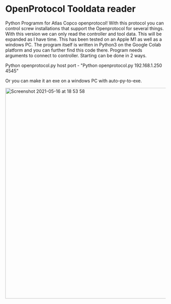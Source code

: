 # OpenProtocol Tooldata reader
Python Programm for Atlas Copco openprotocol!
With this protocol you can control screw installations that support the Openprotocol for several things. With this version we can only read the controller and tool data. This will be expanded as I have time. This has been tested on an Apple M1 as well as a windows PC.
The program itself is written in Python3 on the Google Colab platform and you can further find this code there.
Program needs arguments to connect to controller. Starting can be done in 2 ways.

Python openprotocol.py host port - "Python openprotocol.py 192.168.1.250 4545"

Or you can make it an exe on a windows PC with auto-py-to-exe.

<img width="661" alt="Screenshot 2021-05-16 at 18 53 58" src="https://user-images.githubusercontent.com/735103/118405446-3ff0ab80-b678-11eb-809a-0cc0f66b046b.png">

